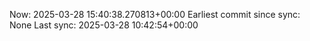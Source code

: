 Now: 2025-03-28 15:40:38.270813+00:00 Earliest commit since sync: None Last sync: 2025-03-28 10:42:54+00:00
